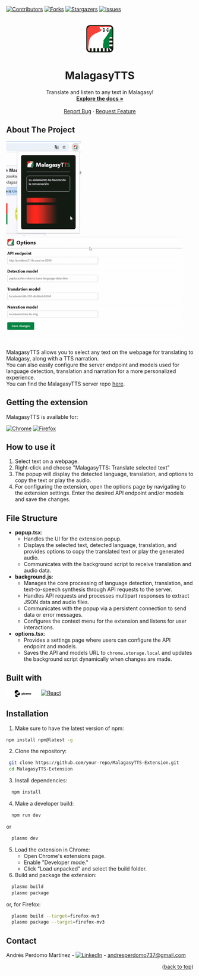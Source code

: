 <a id="readme-top"></a>

[![Contributors][contributors-shield]][contributors-url]
[![Forks][forks-shield]][forks-url]
[![Stargazers][stars-shield]][stars-url]
[![Issues][issues-shield]][issues-url]

<br />
<div align="center">
  <a href="https://github.com/othneildrew/Best-README-Template">
    <img src="assets/icon.png" alt="Logo" width="80" height="80">
  </a>

  <h1 align="center">MalagasyTTS</h1>

  <p align="center">
    Translate and listen to any text in Malagasy!
    <br />
    <a href="https://github.com/andrespm2000/MalagasyTTS-Extension"><strong>Explore the docs »</strong></a>
    <br />
    <br />
    <a href="https://github.com/andrespm2000/MalagasyTTS-Extension/issues/new?labels=bug&template=bug-report---.md">Report Bug</a>
    &middot;
    <a href="https://github.com/andrespm2000/MalagasyTTS-Extension/issues/new?labels=enhancement&template=feature-request---.md">Request Feature</a>
  </p>
</div>

## About The Project

![Demo GIF][extension-demo-gif]
![Options GIF][options-demo-gif]

MalagasyTTS allows you to select any text on the webpage for translating to Malagasy, along with a TTS narration.
<br/> 
You can also easily configure the server endpoint and models used for language detection, translation and narration for a more personalized experience.
<br/>
You can find the MalagasyTTS server repo [here](https://github.com/andrespm2000/MalagasyTTS-Server).

## Getting the extension
MalagasyTTS is available for:

[![Chrome][chrome-logo]](https://chromewebstore.google.com/detail/malagasytts/bnonpijfncbepeemidcinfbepdhjcacp)
[![Firefox][firefox-logo]](https://addons.mozilla.org/en-US/firefox/addon/malagasytts/)

## How to use it
1. Select text on a webpage.
2. Right-click and choose "MalagasyTTS: Translate selected text"
3. The popup will display the detected language, translation, and options to copy the text or play the audio.
4. For configuring the extension, open the options page by navigating to the extension settings.
Enter the desired API endpoint and/or models and save the changes.

## File Structure
- **popup.tsx**: 
  - Handles the UI for the extension popup.
  - Displays the selected text, detected language, translation, and provides options to copy the translated text or play the generated audio.
  - Communicates with the background script to receive translation and audio data.
- **background.js**: 
  - Manages the core processing of language detection, translation, and text-to-speech synthesis through API requests to the server.
  - Handles API requests and processes multipart responses to extract JSON data and audio files.
  - Communicates with the popup via a persistent connection to send data or error messages.
  - Configures the context menu for the extension and listens for user interactions.
- **options.tsx**: 
  - Provides a settings page where users can configure the API endpoint and models.
  - Saves the API and models URL to `chrome.storage.local` and updates the background script dynamically when changes are made.

## Built with
<a href="https://www.plasmo.com/"><img src="assets/plasmo.png" alt="Uvicorn" width="90" style="vertical-align:middle" /></a>
[![React][react-logo]][react-url]

## Installation
1. Make sure to have the latest version of npm:
  ```bash
  npm install npm@latest -g
  ```
2. Clone the repository:
  ```bash
   git clone https://github.com/your-repo/MalagasyTTS-Extension.git
   cd MalagasyTTS-Extension
  ```
3. Install dependencies:
  ```bash
    npm install
  ```
4. Make a developer build:
  ```bash
    npm run dev
  ```
  or
  ```bash
    plasmo dev
  ```
5. Load the extension in Chrome:
    - Open Chrome's extensions page.
    - Enable "Developer mode."
    - Click "Load unpacked" and select the build folder.
6. Build and package the extension:
  ```bash
    plasmo build
    plasmo package
  ```
  or, for Firefox:
  ```bash
    plasmo build --target=firefox-mv3
    plasmo package --target=firefox-mv3
  ```
## Contact

Andrés Perdomo Martínez - [![LinkedIn][linkedin-shield]][linkedin-url] - andresperdomo737@gmail.com

<p align="right">(<a href="#readme-top">back to top</a>)</p>

[contributors-shield]: https://img.shields.io/github/contributors/andrespm2000/MalagasyTTS-Extension.svg?style=for-the-badge
[contributors-url]: https://github.com/andrespm2000/MalagasyTTS-Extension/graphs/contributors

[forks-shield]: https://img.shields.io/github/forks/andrespm2000/MalagasyTTS-Extension.svg?style=for-the-badge
[forks-url]: https://github.com/andrespm2000/MalagasyTTS-Extension/network/members

[stars-shield]: https://img.shields.io/github/stars/andrespm2000/MalagasyTTS-Extension.svg?style=for-the-badge
[stars-url]: https://github.com/andrespm2000/MalagasyTTS-Extension/stargazers

[issues-shield]: https://img.shields.io/github/issues/andrespm2000/MalagasyTTS-Extension.svg?style=for-the-badge
[issues-url]: https://github.com/andrespm2000/MalagasyTTS-Extension/issues

[linkedin-shield]: https://custom-icon-badges.demolab.com/badge/LinkedIn-0A66C2?logo=linkedin-white&logoColor=fff
[linkedin-url]: https://www.linkedin.com/in/andres-perdomo-12bb3b1ba/

[extension-demo-gif]: assets/gif-translation.gif
[options-demo-gif]: assets/options.gif

[chrome-logo]: https://img.shields.io/badge/Google_chrome-4285F4?style=for-the-badge&logo=Google-chrome&logoColor=white
[firefox-logo]: https://img.shields.io/badge/Firefox_Browser-FF7139?style=for-the-badge&logo=Firefox-Browser&logoColor=white

[react-logo]: https://img.shields.io/badge/React-20232A?style=for-the-badge&logo=react&logoColor=61DAFB
[react-url]: https://reactjs.org/
